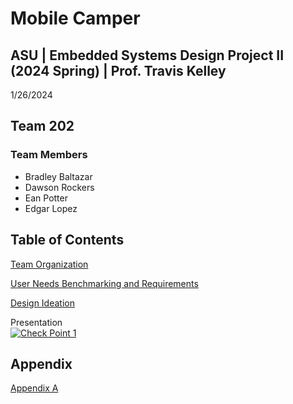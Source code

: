 
# Mobile Camper

## ASU | Embedded Systems Design Project II (2024 Spring) | Prof. Travis Kelley

1/26/2024

## Team 202 


### Team Members

* Bradley Baltazar
* Dawson Rockers
* Ean Potter
* Edgar Lopez

## Table of Contents

[Team Organization](/Team_Organization.md)

[User Needs Benchmarking and Requirements](/User_Needs_Benchmarking_and_Requirements.md)

[Design Ideation](/Design_Ideation.md)

Presentation
<br>
[![Check Point 1](https://i.imghippo.com/files/1706385362.jpg)](https://m.youtube.com/watch?v=wKID-S3ufrU)

## Appendix

[Appendix A](Appendix_A.md)


